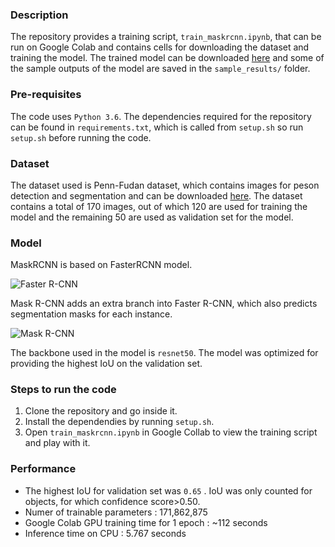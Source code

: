 
### Description

The repository provides a training script, `train_maskrcnn.ipynb`, that can be run on Google Colab and contains cells for downloading the dataset and 
training the model. The trained model can be downloaded [here](https://drive.google.com/file/d/1yHgibFxDNkXlHO3aI4OtLdyTSJgjYI3S/view?usp=sharing) and 
some of the sample outputs of the model are saved in the `sample_results/` folder.


### Pre-requisites

The code uses `Python 3.6`. The dependencies required for the repository can be found in `requirements.txt`, which is called from `setup.sh` so run `setup.sh` before running the code.

### Dataset 

The dataset used is Penn-Fudan dataset, which contains images for peson detection and segmentation and can be downloaded [here](https://www.cis.upenn.edu/~jshi/ped_html/).
The dataset contains a total of 170 images, out of which 120 are used for training the model and the remaining 50 are used as validation set for the model.

### Model

MaskRCNN is based on FasterRCNN model. 

![Faster R-CNN](https://raw.githubusercontent.com/pytorch/vision/temp-tutorial/tutorials/tv_image03.png)

Mask R-CNN adds an extra branch into Faster R-CNN, which also predicts segmentation masks for each instance.

![Mask R-CNN](https://raw.githubusercontent.com/pytorch/vision/temp-tutorial/tutorials/tv_image04.png)

The backbone used in the model is `resnet50`. The model was optimized for providing the highest IoU on the validation set.

### Steps to run the code

1. Clone the repository and go inside it.
2. Install the dependendies by running `setup.sh`.
3. Open `train_maskrcnn.ipynb` in Google Collab to view the training script and play with it.

### Performance

* The highest IoU for validation set was `0.65` . IoU was only counted for objects, for which confidence score>0.50.
* Numer of trainable parameters : 171,862,875
* Google Colab GPU training time for 1 epoch : ~112 seconds
* Inference time on CPU : 5.767 seconds

